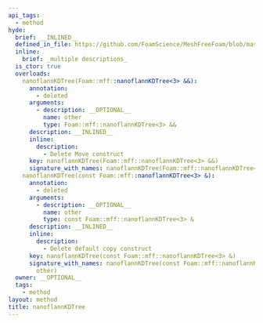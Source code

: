 ```yaml
---
api_tags:
  - method
hyde:
  brief: __INLINED__
  defined_in_file: https://github.com/FoamScience/MeshFreeFoam/blob/master/src/meshfree/kdTrees/nanoflannKDTree/nanoflannKDTree.H
  inline:
    brief: _multiple descriptions_
  is_ctor: true
  overloads:
    nanoflannKDTree(Foam::mff::nanoflannKDTree<3> &&):
      annotation:
        - deleted
      arguments:
        - description: __OPTIONAL__
          name: other
          type: Foam::mff::nanoflannKDTree<3> &&
      description: __INLINED__
      inline:
        description:
          - Delete Move construct
      key: nanoflannKDTree(Foam::mff::nanoflannKDTree<3> &&)
      signature_with_names: nanoflannKDTree(Foam::mff::nanoflannKDTree<3> && other)
    nanoflannKDTree(const Foam::mff::nanoflannKDTree<3> &):
      annotation:
        - deleted
      arguments:
        - description: __OPTIONAL__
          name: other
          type: const Foam::mff::nanoflannKDTree<3> &
      description: __INLINED__
      inline:
        description:
          - Delete default copy construct
      key: nanoflannKDTree(const Foam::mff::nanoflannKDTree<3> &)
      signature_with_names: nanoflannKDTree(const Foam::mff::nanoflannKDTree<3> &
        other)
  owner: __OPTIONAL__
  tags:
    - method
layout: method
title: nanoflannKDTree
---
```

